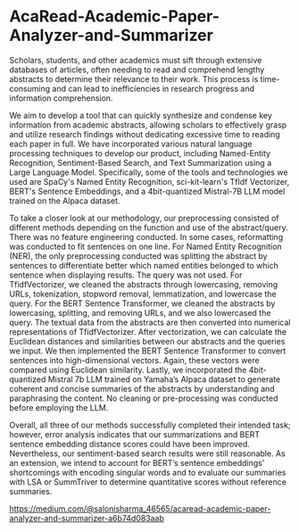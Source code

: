 # AcaRead-Academic-Paper-Analyzer-and-Summarizer

Scholars, students, and other academics must sift through extensive databases of articles, often needing to read and comprehend lengthy abstracts to determine their relevance to their work. This process is time-consuming and can lead to inefficiencies in research progress and information comprehension.

We aim to develop a tool that can quickly synthesize and condense key information from academic abstracts, allowing scholars to effectively grasp and utilize research findings without dedicating excessive time to reading each paper in full. We have incorporated various natural language processing techniques to develop our product, including Named-Entity Recognition, Sentiment-Based Search, and Text Summarization using a Large Language Model. Specifically, some of the tools and technologies we used are SpaCy's Named Entity Recognition, sci-kit-learn's TfIdf Vectorizer, BERT's Sentence Embeddings, and a 4bit-quantized Mistral-7B LLM model trained on the Alpaca dataset.

To take a closer look at our methodology, our preprocessing consisted of different methods depending on the function and use of the abstract/query. There was no feature engineering conducted. In some cases, reformatting was conducted to fit sentences on one line. For Named Entity Recognition (NER), the only preprocessing conducted was splitting the abstract by sentences to differentiate better which named entities belonged to which sentence when displaying results. The query was not used. For TfidfVectorizer, we cleaned the abstracts through lowercasing, removing URLs, tokenization, stopword removal, lemmatization, and lowercase the query. For the BERT Sentence Transformer, we cleaned the abstracts by lowercasing, splitting, and removing URLs, and we also lowercased the query.  The textual data from the abstracts are then converted into numerical representations of TfidfVectorizer. After vectorization, we can calculate the Euclidean distances and similarities between our abstracts and the queries we input. We then implemented the BERT Sentence Transformer to convert sentences into high-dimensional vectors. Again, these vectors were compared using Euclidean similarity. Lastly, we incorporated the 4bit-quantized Mistral 7b LLM trained on Yamaha’s Alpaca dataset to generate coherent and concise summaries of the abstracts by understanding and paraphrasing the content. No cleaning or pre-processing was conducted before employing the LLM.

Overall, all three of our methods successfully completed their intended task; however, error analysis indicates that our summarizations and BERT sentence embedding distance scores could have been improved. Nevertheless, our sentiment-based search results were still reasonable. As an extension, we intend to account for BERT’s sentence embeddings’ shortcomings with encoding singular words and to evaluate our summaries with LSA or SummTriver to determine quantitative scores without reference summaries.

https://medium.com/@salonisharma_46565/acaread-academic-paper-analyzer-and-summarizer-a6b74d083aab

